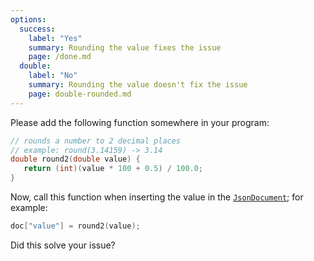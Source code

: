 ```yaml
---
options:
  success:
    label: "Yes"
    summary: Rounding the value fixes the issue
    page: /done.md
  double:
    label: "No"
    summary: Rounding the value doesn't fix the issue
    page: double-rounded.md
---
```


Please add the following function somewhere in your program:

```c++
// rounds a number to 2 decimal places
// example: round(3.14159) -> 3.14
double round2(double value) {
   return (int)(value * 100 + 0.5) / 100.0;
}
```

Now, call this function when inserting the value in the [`JsonDocument`](/v6/api/jsondocument/); for example:

```c++
doc["value"] = round2(value);
```

Did this solve your issue?